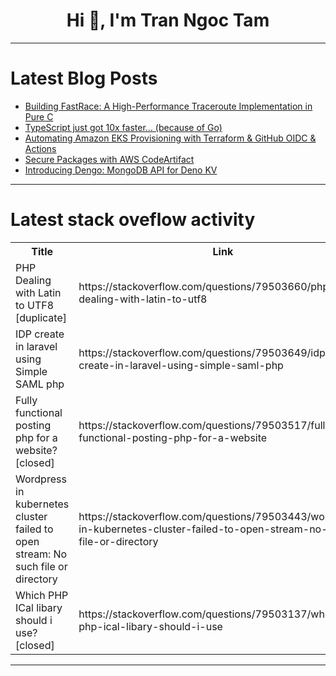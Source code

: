 <h1 align="center">Hi 👋, I'm Tran Ngoc Tam</h1>

---

# Latest Blog Posts 
<!-- BLOG-POST-LIST:START -->
- [Building FastRace: A High-Performance Traceroute Implementation in Pure C](https://dev.to/daviducolo/building-fastrace-a-high-performance-traceroute-implementation-in-pure-c-3h92)
- [TypeScript just got 10x faster… &lpar;because of Go&rpar;](https://dev.to/fabianfrankwerner/typescript-just-got-10x-faster-because-of-go-12cn)
- [Automating Amazon EKS Provisioning with Terraform &amp; GitHub OIDC &amp; Actions](https://dev.to/ayush_pant_67bc0b97507a25/automating-amazon-eks-provisioning-with-terraform-github-oidc-actions-5dof)
- [Secure Packages with AWS CodeArtifact](https://dev.to/misolainthecloud/secure-packageswith-aws-codeartifact-1gh4)
- [Introducing Dengo: MongoDB API for Deno KV](https://dev.to/vfssantos/introducing-dengo-mongodb-api-for-deno-kv-4cgf)
<!-- BLOG-POST-LIST:END -->

---

# Latest stack oveflow activity
<table>
  <tr><th>Title</th><th>Link</th></tr>
  <!-- STACKOVERFLOW:START --><tr><td>PHP Dealing with Latin to UTF8 [duplicate]</td><td>https://stackoverflow.com/questions/79503660/php-dealing-with-latin-to-utf8</td></tr><tr><td>IDP create in laravel using Simple SAML php</td><td>https://stackoverflow.com/questions/79503649/idp-create-in-laravel-using-simple-saml-php</td></tr><tr><td>Fully functional posting php for a website? [closed]</td><td>https://stackoverflow.com/questions/79503517/fully-functional-posting-php-for-a-website</td></tr><tr><td>Wordpress in kubernetes cluster failed to open stream: No such file or directory</td><td>https://stackoverflow.com/questions/79503443/wordpress-in-kubernetes-cluster-failed-to-open-stream-no-such-file-or-directory</td></tr><tr><td>Which PHP ICal libary should i use? [closed]</td><td>https://stackoverflow.com/questions/79503137/which-php-ical-libary-should-i-use</td></tr><!-- STACKOVERFLOW:END -->
</table>

---


